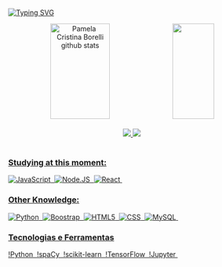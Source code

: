 <!-- <img width=100% src="https://capsule-render.vercel.app/api?type=waving&color=FF00FF&height=150&section=header&text=Hello+World!&fontSize=30&fontColor=fff&animation=twinkling&fontAlignY=35"/>  -->
<br>

[![Typing SVG](https://readme-typing-svg.herokuapp.com/?color=FF66FF&size=35&center=true&vCenter=true&width=1000&lines=HELLO+WORLD!;+My+name+is+Pamela+Borelli;I+study+Multi-Platform+Software;Be+Welcome!+:%29)](https://git.io/typing-svg)

<div align="center">  
  <img width="49%" height="195px" src="https://github-readme-stats.vercel.app/api?username=PamelaBorelli&show_icons=true&count_private=true&hide_border=true&title_color=FF66FF&icon_color=00bfbf&text_color=c9d1d9&bg_color=0d1117" alt="Pamela Cristina Borelli github stats" /> 
  <img width="41%" height="195px" src="https://github-readme-stats.vercel.app/api/top-langs/?username=PamelaBorelli&layout=compact&hide_border=true&title_color=FF66FF&text_color=00bfbf&bg_color=0d1117" />
</div>
    
    
<!-- [![linkedin](https://img.shields.io/badge/LinkedIn-0077B5?style=for-the-badge&logo=linkedin&logoColor=white)](https://www.linkedin.com/in/pamelaborelli/)
[![hakerrank](https://img.shields.io/badge/-Hackerrank-2EC866?style=for-the-badge&logo=HackerRank&logoColor=white)](https://www.hackerrank.com/pcborelli) -->

<br>

<div align="center">  
<a href="https://www.linkedin.com/in/pamelaborelli/" target="_blank"><img src="https://img.shields.io/badge/LinkedIn-0D1117?style=for-the-badge&logo=linkedin&logoColor=blue"</a>
<a href="https://www.hackerrank.com/pcborelli" target="_blank"><img src="https://img.shields.io/badge/-Hackerrank-0D1117?style=for-the-badge&logo=HackerRank&logoColor=green"</a>
</div>
  
<br>


<!--  <div align="center">
<a href= "https://github.com/PamelaBorelli">
<img height="180em" src="https://github-readme-stats.vercel.app/api?username=PamelaBorelli&show_icons=true&theme=tokyonight">
<img height="180em" src="https://github-readme-stats.vercel.app/api/top-langs/?username=PamelaBorelli&layout=compact&langs_count=16&theme=tokyonight">
</div> -->

<!-- ### Tecnologias

<div atyle="display: inline_block"><br/>
    <img aLign="center" alt="html5" src="https://img.shields.io/badge/HTML5-E34F26?style=for-the-badge&logo=html5&logoColor=white" />
    <img aLign="center" alt="css3" src="https://img.shields.io/badge/CSS3-1572B6?style=for-the-badge&logo=css3&logoColor=white" />
    <img aLign="center" alt="bootstrap" src="https://img.shields.io/badge/Bootstrap-563D7C?style=for-the-badge&logo=bootstrap&logoColor=white" />
    <img aLign="center" alt="node" src="https://img.shields.io/badge/Node.js-43853D?style=for-the-badge&logo=node.js&logoColor=white" />
    <img aLign="center" alt="react" src="https://img.shields.io/badge/React-20232A?style=for-the-badge&logo=react&logoColor=61DAFB" />
    <img aLign="center" alt="javascript" src="https://img.shields.io/badge/JavaScript-323330?style=for-the-badge&logo=javascript&logoColor=F7DF1E" />
    <img aLign="center" alt="python" src="https://img.shields.io/badge/Python-14354C?style=for-the-badge&logo=python&logoColor=white" />
</div> -->

<!-- ### Tools:
![Visual Studio Code](https://img.shields.io/badge/-Visual%20Studio%20Code-0D1117?style=for-the-badge&logo=visual-studio-code&logoColor=007ACC&labelColor=0D1117)&nbsp;
![GitHub](https://img.shields.io/badge/-GitHub-0D1117?style=for-the-badge&logo=github&labelColor=0D1117)&nbsp;
![Windows](https://img.shields.io/badge/-Windows-0D1117?style=for-the-badge&logo=windows&labelColor=0D1117)&nbsp; -->

### Studying at this moment:
![JavaScript](https://img.shields.io/badge/-JavaScript-0D1117?style=for-the-badge&logo=javascript&labelColor=0D1117&textColor=0D1117)&nbsp;
![Node.JS](https://img.shields.io/badge/-Node.JS-0D1117?style=for-the-badge&logo=node.js&labelColor=0D1117&textColor=0D1117)&nbsp;
![React](https://img.shields.io/badge/React-0D1117?style=for-the-badge&logo=react&logoColor=61DAFB)&nbsp;

### Other Knowledge:
![Python](https://img.shields.io/badge/-python-0D1117?style=for-the-badge&logo=python&logoColor=1572B6&labelColor=0D1117)&nbsp;
![Boostrap](https://img.shields.io/badge/-boostrap-0D1117?style=for-the-badge&logo=bootstrap&labelColor=0D1117)&nbsp;
![HTML5](https://img.shields.io/badge/HTML5-0D1117?style=for-the-badge&logo=html5&logoColor=red)&nbsp;
![CSS](https://img.shields.io/badge/CSS3-0D1117?style=for-the-badge&logo=css3&logoColor=blue)&nbsp;
![MySQL](https://img.shields.io/badge/-mysql-0D1117?style=for-the-badge&logo=mysql&labelColor=0D1117)&nbsp;

<!--  <img width=100% src="https://capsule-render.vercel.app/api?type=waving&color=FF00FF&height=120&section=footer"/>
 -->
### Tecnologias e Ferramentas

!Python 
!spaCy 
!scikit-learn 
!TensorFlow 
!Jupyter 
